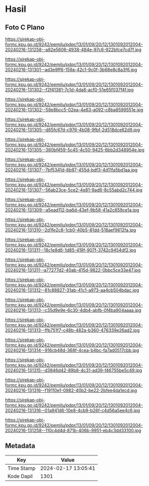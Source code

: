 # Hasil

## Foto C Plano

https://sirekap-obj-formc.kpu.go.id/9242/pemilu/pdpr/13/01/09/20/12/1301092012004-20240216-131258--a82e5606-4938-484e-97c6-922bfce7cd7f.jpg

https://sirekap-obj-formc.kpu.go.id/9242/pemilu/pdpr/13/01/09/20/12/1301092012004-20240216-131301--ad3e9ff6-159a-42c1-9c0f-3b68e8c8a3f6.jpg

https://sirekap-obj-formc.kpu.go.id/9242/pemilu/pdpr/13/01/09/20/12/1301092012004-20240216-131302--f2f41381-7c1d-4da8-acf0-51e65f037f4f.jpg

https://sirekap-obj-formc.kpu.go.id/9242/pemilu/pdpr/13/01/09/20/12/1301092012004-20240216-131302--58e8bcc5-02ea-4e63-a092-c8ba8599551e.jpg

https://sirekap-obj-formc.kpu.go.id/9242/pemilu/pdpr/13/01/09/20/12/1301092012004-20240216-131305--d65fc67d-c976-4b08-9fbf-2d518dce62d9.jpg

https://sirekap-obj-formc.kpu.go.id/9242/pemilu/pdpr/13/01/09/20/12/1301092012004-20240216-131305--380bf459-5c45-4c50-9425-6bb2d348954e.jpg

https://sirekap-obj-formc.kpu.go.id/9242/pemilu/pdpr/13/01/09/20/12/1301092012004-20240216-131307--7bf5341d-6b97-455d-bdf3-4d11fa5bd1aa.jpg

https://sirekap-obj-formc.kpu.go.id/9242/pemilu/pdpr/13/01/09/20/12/1301092012004-20240216-131307--56ab23ce-5ce2-4e81-9ad6-8c55abd2c744.jpg

https://sirekap-obj-formc.kpu.go.id/9242/pemilu/pdpr/13/01/09/20/12/1301092012004-20240216-131309--a5ead112-ba6d-43ef-9b58-41a2c659ce1a.jpg

https://sirekap-obj-formc.kpu.go.id/9242/pemilu/pdpr/13/01/09/20/12/1301092012004-20240216-131310--2d1fe2c8-1cb0-40b5-81dd-518aef9612fa.jpg

https://sirekap-obj-formc.kpu.go.id/9242/pemilu/pdpr/13/01/09/20/12/1301092012004-20240216-131311--18c1e8d6-1d85-419f-907f-3742c9454df2.jpg

https://sirekap-obj-formc.kpu.go.id/9242/pemilu/pdpr/13/01/09/20/12/1301092012004-20240216-131311--a77277d2-40ab-415d-9822-0bbc5ce33e47.jpg

https://sirekap-obj-formc.kpu.go.id/9242/pemilu/pdpr/13/01/09/20/12/1301092012004-20240216-131312--81c88827-31ab-41c1-a973-aa4cb504bdac.jpg

https://sirekap-obj-formc.kpu.go.id/9242/pemilu/pdpr/13/01/09/20/12/1301092012004-20240216-131313--c35d9e9e-6c30-4db4-abfb-0f4ba904aaaa.jpg

https://sirekap-obj-formc.kpu.go.id/9242/pemilu/pdpr/13/01/09/20/12/1301092012004-20240216-131313--ffb751f7-c48b-482a-b360-476339e26ad2.jpg

https://sirekap-obj-formc.kpu.go.id/9242/pemilu/pdpr/13/01/09/20/12/1301092012004-20240216-131314--916cb48d-368f-4cea-b4bc-fa7ad0517cbb.jpg

https://sirekap-obj-formc.kpu.go.id/9242/pemilu/pdpr/13/01/09/20/12/1301092012004-20240216-131315--d3846d42-89b8-4c31-ad39-f46755be5c49.jpg

https://sirekap-obj-formc.kpu.go.id/9242/pemilu/pdpr/13/01/09/20/12/1301092012004-20240216-131316--f19110e1-0982-40b2-be22-2bfee4da1ecd.jpg

https://sirekap-obj-formc.kpu.go.id/9242/pemilu/pdpr/13/01/09/20/12/1301092012004-20240216-131316--01a941d6-10e8-4cb9-b26f-c4d56a5ee4c6.jpg

https://sirekap-obj-formc.kpu.go.id/9242/pemilu/pdpr/13/01/09/20/12/1301092012004-20240216-131258--110c4d4d-871b-406b-9951-eb4c3dd33100.jpg


## Metadata

| Key        | Value               |
| ---------- | ------------------- |
| Time Stamp | 2024-02-17 13:05:41 |
| Kode Dapil | 1301                |



